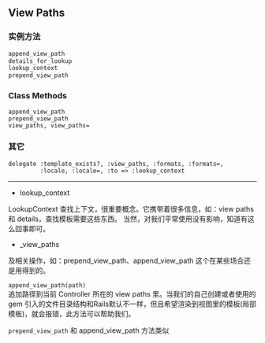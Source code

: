 ## View Paths

### 实例方法

```ruby
append_view_path
details_for_lookup
lookup_context
prepend_view_path
```

### Class Methods

```
append_view_path
prepend_view_path
view_paths, view_paths=
```

### 其它

```
delegate :template_exists?, :view_paths, :formats, :formats=,
         :locale, :locale=, :to => :lookup_context
```

---

- lookup_context

LookupContext 查找上下文，很重要概念。它携带着很多信息，如：view paths 和 details，查找模板需要这些东西。
当然，对我们平常使用没有影响，知道有这么回事即可。

- _view_paths

及相关操作，如：prepend_view_path、append_view_path
这个在某些场合还是用得到的。

`append_view_path(path)`<br>
追加路径到当前 Controller 所在的 view paths 里。当我们的自己创建或者使用的 gem 引入的文件目录结构和Rails默认不一样，但且希望渲染到视图里的模板(局部模板)，就会报错，此方法可以帮助我们。

`prepend_view_path` 和 append_view_path 方法类似


